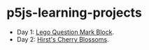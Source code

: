 # p5js-learning-projects

- Day 1: [Lego Question Mark Block](https://editor.p5js.org/Qilin/full/8ljrvf9sE). 
- Day 2: [Hirst's Cherry Blossoms](https://editor.p5js.org/Qilin/full/zZfCqGavP).
